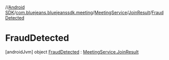 //[Android SDK](../../../../../index.md)/[com.bluejeans.bluejeanssdk.meeting](../../../index.md)/[MeetingService](../../index.md)/[JoinResult](../index.md)/[FraudDetected](index.md)



# FraudDetected  
 [androidJvm] object [FraudDetected](index.md) : [MeetingService.JoinResult](../index.md)   

